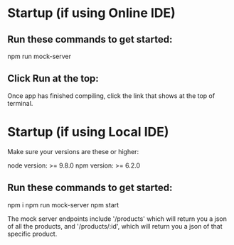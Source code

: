 # Startup (if using Online IDE)

## Run these commands to get started:

npm run mock-server

## Click Run at the top:

Once app has finished compiling, click the link that shows at the top of terminal.

# Startup (if using Local IDE)

Make sure your versions are these or higher: 

node version: >= 9.8.0
npm version: >= 6.2.0

## Run these commands to get started:

npm i
npm run mock-server
npm start

The mock server endpoints include '/products' which will return you a json of all the products, and '/products/:id', which will return you a json of that specific product.


